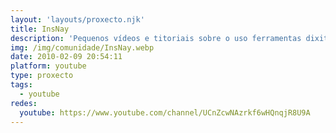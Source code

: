 ```yaml
---
layout: 'layouts/proxecto.njk'
title: InsNay
description: 'Pequenos vídeos e titoriais sobre o uso ferramentas dixitais no ámbito da educación (como empregar o Google e outras ferramentas na rede). Sen moitas pretensións. Só para aprender (coas súas dúas acepcións). '
img: /img/comunidade/InsNay.webp
date: 2010-02-09 20:54:11
platform: youtube
type: proxecto
tags:
  - youtube
redes:
  youtube: https://www.youtube.com/channel/UCnZcwNAzrkf6wHQnqjR8U9A
---
```

